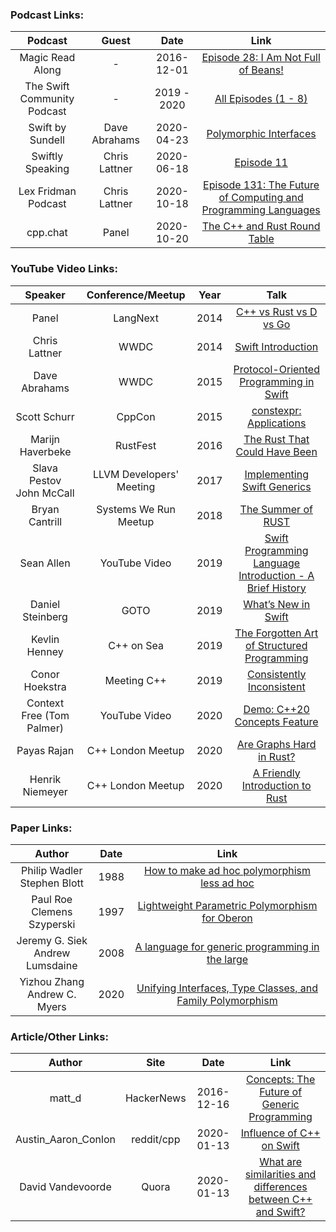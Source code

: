 ### Podcast Links:
|Podcast|Guest|Date|Link|
|:-----:|:---:|:--:|:--:|
|Magic Read Along|-|2016-12-01|[Episode 28: I Am Not Full of Beans!](http://www.magicreadalong.com/episode/28)|
|The Swift <br>Community Podcast|-|2019 - 2020|[All Episodes (1 - 8)](https://www.swiftcommunitypodcast.org/)|
|Swift by Sundell|Dave Abrahams|2020-04-23|[Polymorphic Interfaces](https://www.swiftbysundell.com/podcast/71/)|
|Swiftly Speaking|Chris Lattner|2020-06-18|[Episode 11](https://www.youtube.com/watch?v=OAaQhW4ifu0)|
|Lex Fridman Podcast|Chris Lattner|2020-10-18|[Episode 131: The Future of Computing and Programming Languages](https://lexfridman.com/chris-lattner-2/)|
|cpp.chat|Panel|2020-10-20|[The C++ and Rust Round Table](https://youtu.be/Kvlw7yiiOZk)|

### YouTube Video Links:
|Speaker|Conference/Meetup|Year|Talk|
|:-------------:|:--:|:--:|:-------------:|
|Panel|LangNext|2014|[C++ vs Rust vs D vs Go](https://www.youtube.com/watch?v=BBbv1ej0fFo)|
|Chris Lattner|WWDC|2014|[Swift Introduction](https://www.youtube.com/watch?v=MO7Ta0DvEWA)|
|Dave Abrahams|WWDC|2015|[Protocol-Oriented Programming in Swift](https://developer.apple.com/videos/play/wwdc2015/408/)|
|Scott Schurr|CppCon|2015|[constexpr: Applications](https://www.youtube.com/watch?v=qO-9yiAOQqc)|
|Marijn Haverbeke|RustFest|2016|[The Rust That Could Have Been](https://youtu.be/olbTX95hdbg)|
|Slava Pestov<br>John McCall|LLVM Developers' Meeting|2017|[Implementing Swift Generics](https://www.youtube.com/watch?v=ctS8FzqcRug)|
|Bryan Cantrill|Systems We Run Meetup|2018|[The Summer of RUST](https://www.youtube.com/watch?v=LjFM8vw3pbU)|
|Sean Allen|YouTube Video|2019|[Swift Programming Language Introduction - A Brief History](https://www.youtube.com/watch?v=4P_ZsOqELBo)|
|Daniel Steinberg|GOTO|2019|[What’s New in Swift](https://www.youtube.com/watch?v=6P-nh3uNnsQ)|
|Kevlin Henney|C++ on Sea|2019|[The Forgotten Art of Structured Programming](https://youtu.be/SFv8Wm2HdNM)|
|Conor Hoekstra|Meeting C++|2019|[Consistently Inconsistent](https://youtu.be/tsfaE-eDusg)|
|Context Free (Tom Palmer)|YouTube Video|2020|[Demo: C++20 Concepts Feature](https://www.youtube.com/watch?v=B_KjoLid5gw)|
|Payas Rajan|C++ London Meetup|2020|[Are Graphs Hard in Rust?](https://www.youtube.com/watch?v=kGaU5kU-5rw)|
|Henrik Niemeyer|C++ London Meetup|2020|[A Friendly Introduction to Rust](https://www.youtube.com/watch?v=NpBk_H7S3zM)|

### Paper Links:
|Author|Date|Link|
|:-----:|:--:|:--:|
|Philip Wadler<br>Stephen Blott|1988|[How to make ad hoc polymorphism less ad hoc](https://people.csail.mit.edu/dnj/teaching/6898/papers/wadler88.pdf)|
|Paul Roe<br>Clemens Szyperski|1997|[Lightweight Parametric Polymorphism for Oberon](http://norayr.am/papers/10.1.1.48.8930.pdf)|
|Jeremy G. Siek<br>Andrew Lumsdaine|2008|[A language for generic programming in the large](https://www.sciencedirect.com/science/article/pii/S0167642308001123/pdf?md5=a61258443e662f40b4e151af2658345c&pid=1-s2.0-S0167642308001123-main.pdf)|
|Yizhou Zhang<br>Andrew C. Myers|2020|[Unifying Interfaces, Type Classes, and Family Polymorphism](https://cs.uwaterloo.ca/~yizhou/papers/familia-oopsla2017-tr.pdf)|

### Article/Other Links:
|Author|Site|Date|Link|
|:-----:|:---:|:--:|:--:|
|matt_d|HackerNews|2016-12-16|[Concepts: The Future of Generic Programming](https://news.ycombinator.com/item?id=13224344)|
|Austin_Aaron_Conlon|reddit/cpp|2020-01-13|[Influence of C++ on Swift](https://old.reddit.com/r/cpp/comments/eo10jo/influence_of_c_on_swift/)|
|David Vandevoorde|Quora|2020-01-13|[What are similarities and differences between C++ and Swift?](https://www.quora.com/What-are-similarities-and-differences-between-C-and-Swift)|

